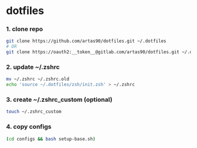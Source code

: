 # dotfiles

### 1. clone repo
```sh
git clone https://github.com/artas90/dotfiles.git ~/.dotfiles
# OR
git clone https://oauth2:__token__@gitlab.com/artas90/dotfiles.git ~/.dotfiles
```

### 2. update ~/.zshrc
```sh
mv ~/.zshrc ~/.zshrc.old
echo 'source ~/.dotfiles/zsh/init.zsh' > ~/.zshrc
```

### 3. create ~/.zshrc_custom (optional)
```sh
touch ~/.zshrc_custom
```

### 4. copy configs
```sh
(cd configs && bash setup-base.sh)
```
